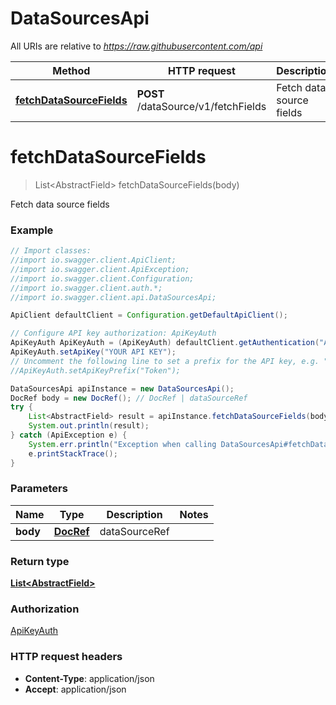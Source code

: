 # DataSourcesApi

All URIs are relative to *https://raw.githubusercontent.com/api*

Method | HTTP request | Description
------------- | ------------- | -------------
[**fetchDataSourceFields**](DataSourcesApi.md#fetchDataSourceFields) | **POST** /dataSource/v1/fetchFields | Fetch data source fields

<a name="fetchDataSourceFields"></a>
# **fetchDataSourceFields**
> List&lt;AbstractField&gt; fetchDataSourceFields(body)

Fetch data source fields

### Example
```java
// Import classes:
//import io.swagger.client.ApiClient;
//import io.swagger.client.ApiException;
//import io.swagger.client.Configuration;
//import io.swagger.client.auth.*;
//import io.swagger.client.api.DataSourcesApi;

ApiClient defaultClient = Configuration.getDefaultApiClient();

// Configure API key authorization: ApiKeyAuth
ApiKeyAuth ApiKeyAuth = (ApiKeyAuth) defaultClient.getAuthentication("ApiKeyAuth");
ApiKeyAuth.setApiKey("YOUR API KEY");
// Uncomment the following line to set a prefix for the API key, e.g. "Token" (defaults to null)
//ApiKeyAuth.setApiKeyPrefix("Token");

DataSourcesApi apiInstance = new DataSourcesApi();
DocRef body = new DocRef(); // DocRef | dataSourceRef
try {
    List<AbstractField> result = apiInstance.fetchDataSourceFields(body);
    System.out.println(result);
} catch (ApiException e) {
    System.err.println("Exception when calling DataSourcesApi#fetchDataSourceFields");
    e.printStackTrace();
}
```

### Parameters

Name | Type | Description  | Notes
------------- | ------------- | ------------- | -------------
 **body** | [**DocRef**](DocRef.md)| dataSourceRef |

### Return type

[**List&lt;AbstractField&gt;**](AbstractField.md)

### Authorization

[ApiKeyAuth](../README.md#ApiKeyAuth)

### HTTP request headers

 - **Content-Type**: application/json
 - **Accept**: application/json

